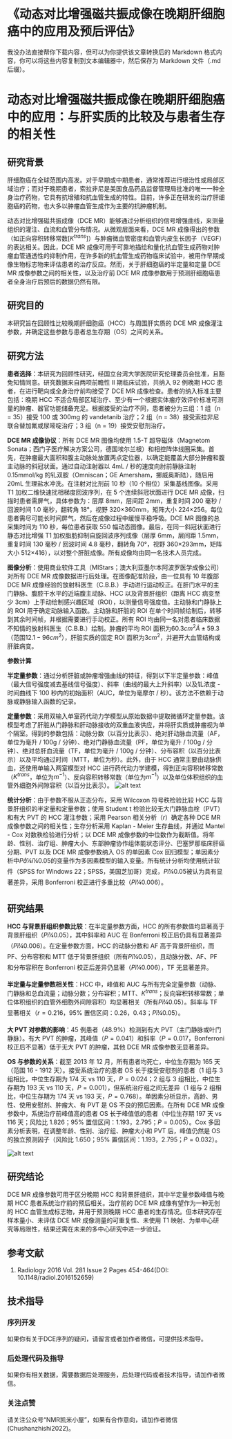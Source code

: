 # 《动态对比增强磁共振成像在晚期肝细胞癌中的应用及预后评估》

我没办法直接帮你下载内容，但可以为你提供该文章转换后的 Markdown 格式内容，你可以将这些内容复制到文本编辑器中，然后保存为 Markdown 文件（.md 后缀）。

# 动态对比增强磁共振成像在晚期肝细胞癌中的应用：与肝实质的比较及与患者生存的相关性

## 研究背景

肝细胞癌在全球范围内高发。对于早期或中期患者，通常推荐进行根治性或局部区域治疗；而对于晚期患者，索拉非尼是美国食品药品监督管理局批准的唯一一种全身治疗药物，它具有抗增殖和抗血管生成的特性。目前，许多正在研发的治疗肝细胞癌的药物，也大多以肿瘤血管生成作为主要的抗肿瘤机制。

动态对比增强磁共振成像（DCE MR）能够通过分析组织的信号增强曲线，来测量组织的灌注、血流和血管分布情况。从微观层面来看，DCE MR 成像得出的参数（如正向容积转移常数$[K^{trans}]$）与肿瘤微血管密度和血管内皮生长因子（VEGF）的表达相关。因此，DCE MR 成像可用于可靠地描绘和量化抗血管生成药物对肿瘤血管通透性的抑制作用，在许多新的抗血管生成药物临床试验中，被用作早期成像生物标志物来评估患者的治疗反应。然而，关于肝细胞癌的半定量和定量 DCE MR 成像参数之间的相关性，以及治疗前 DCE MR 成像参数用于预测肝细胞癌患者全身治疗后预后的数据仍然有限。

## 研究目的

本研究旨在回顾性比较晚期肝细胞癌（HCC）与周围肝实质的 DCE MR 成像灌注参数，并确定这些参数与患者总生存期（OS）之间的关系。

## 研究方法

**患者选择**：本研究为回顾性研究，经国立台湾大学医院研究伦理委员会批准，且豁免知情同意。研究数据来自两项前瞻性 II 期临床试验，共纳入 92 例晚期 HCC 患者，在进行靶向或全身治疗前均接受了 DCE MR 成像检查。患者的纳入标准主要包括：晚期 HCC 不适合局部区域治疗、至少有一个根据实体瘤疗效评价标准可测量的肿瘤、器官功能储备充足。根据接受的治疗不同，患者被分为三组：1 组（n = 35）接受 100 或 300mg 的 vandetanib 治疗；2 组（n = 38）接受索拉非尼联合替加氟或尿嘧啶治疗；3 组（n = 19）接受安慰剂治疗。

**DCE MR 成像协议**：所有 DCE MR 图像均使用 1.5-T 超导磁体（Magnetom Sonata；西门子医疗解决方案公司，德国埃尔兰根）和相控阵体线圈采集。首先，在肿瘤最大面积和腹主动脉处放置两点定位器，以确定能覆盖大部分肿瘤和腹主动脉的斜冠状面。通过自动注射器以 4mL / 秒的速度向肘前静脉注射 0.15mmol/kg 的钆双胺（Omniscan；GE Amersham，挪威奥斯陆），随后用 20mL 生理盐水冲洗。在注射对比剂前 10 秒（10 个相位）采集基线图像。采用 T1 加权二维快速扰相梯度回波序列，在 5 个连续斜冠状面进行 DCE MR 成像，扫描时患者需屏气，具体参数为：层厚 8mm，层间距 2mm，重复时间 200 毫秒 / 回波时间 1.0 毫秒，翻转角 18°，视野 320×360mm，矩阵大小 224×256。每位患者需尽可能长时间屏气，然后在成像过程中缓慢平稳呼吸。DCE MR 图像的总采集时间为 110 秒，每位患者获取 550 幅动态图像。最后，在同一斜冠状面进行静态对比增强 T1 加权脂肪抑制自旋回波序列成像（层厚 6mm，层间距 1.5mm，重复时间 130 毫秒 / 回波时间 4.8 毫秒，翻转角 70°，视野 360×293mm，矩阵大小 512×416），以对整个肝脏成像。所有成像均由同一名技术人员完成。

**图像分析**：使用商业软件工具（MIStars；澳大利亚墨尔本阿波罗医学成像公司）对所有 DCE MR 成像数据进行后处理。在图像配准阶段，由一位具有 10 年腹部 DCE MR 成像经验的放射科医生（C.B.B.）手动进行运动校正。在肝门水平的主门静脉、腹腔干水平的近端腹主动脉、HCC 以及背景肝组织（距离 HCC 病变至少 3cm）上手动绘制感兴趣区域（ROI），以测量信号强度值。主动脉和门静脉上的 ROI 用于确定动脉输入函数。主动脉和肝脏的 ROI 在单个时间帧绘制后，转移到其余时间帧，并根据需要进行手动校正。所有 ROI 均由同一名对患者临床数据不知情的放射科医生（C.B.B.）绘制。肿瘤的平均 ROI 面积为$60.3 cm^{2}Â±59.3$（范围$12.1 - 96 cm^{2}$），肝脏实质的固定 ROI 面积为$3 cm^{2}$，并避开大血管结构或肝脏病变。

**参数计算**

**半定量参数**：通过分析肝脏或肿瘤增强曲线的特征，得到以下半定量参数：峰值（最大信号强度减去基线信号强度）、斜率（曲线的最大上升斜率）以及钆浓度 - 时间曲线下 100 秒内的初始面积（AUC，单位为毫摩尔 / 秒）。该方法不依赖于动脉或静脉输入函数的记录。

**定量参数**：采用双输入单室药代动力学模型从原始数据中提取微循环定量参数。该模型考虑了肝脏从门静脉和肝动脉接收的双重血液供应，并将肝实质或肿瘤视为单个隔室。得到的参数包括：动脉分数（以百分比表示）、绝对肝动脉血流量（AF，单位为毫升 / 100g / 分钟）、绝对门静脉血流量（PF，单位为毫升 / 100g / 分钟）、绝对总肝血流量（TF，单位为毫升 / 100g / 分钟）、分布容积（以百分比表示）以及平均通过时间（MTT，单位为秒）。此外，由于 HCC 通常主要由动脉供血，还使用单输入两室模型对 HCC 进行药代动力学建模，得到正向容积转移常数（$K^{trans}$，单位为$m^{-1}$）、反向容积转移常数（单位为$m^{-1}$）以及单位体积组织的血管外细胞外间隙容积（以百分比表示）。
![alt text](image.png)

**统计分析**：由于参数不服从正态分布，采用 Wilcoxon 符号秩检验比较 HCC 与背景肝组织的半定量和定量参数；使用 Student t 检验比较无大门静脉血栓（PVT）和有大 PVT 的 HCC 灌注参数；采用 Pearson 相关分析（$r$）确定各种 DCE MR 成像参数之间的相关性；生存分析采用 Kaplan - Meier 生存曲线，并通过 Mantel - Cox 对数秩检验进行分析；以 DCE MR 成像参数的中位数作为截断值。将年龄、性别、治疗组、肿瘤大小、东部肿瘤协作组体能状态评分、巴塞罗那临床肝癌分期、PVT 以及 DCE MR 成像参数纳入 OS 的单因素 Cox 回归模型；单因素分析中$På¼ï¼0.05$的变量作为多因素模型的输入变量。所有统计分析均使用统计软件（SPSS for Windows 22；SPSS，美国芝加哥）完成，$Pï¼0.05$被认为具有显著差异，采用 Bonferroni 校正进行多重比较（$Pï¼0.006$）。

## 研究结果

**HCC 与背景肝组织参数比较**：在半定量参数方面，HCC 的所有参数值均显著高于背景肝组织（$Pï¼0.05$），其中斜率和 AUC 在 Bonferroni 校正后仍具有显著差异（$Pï¼0.006$）。在定量参数方面，HCC 的动脉分数和 AF 高于背景肝组织，而 PF、分布容积和 MTT 低于背景肝组织（所有$Pï¼0.05$），且动脉分数、AF、PF 和分布容积在 Bonferroni 校正后差异仍显著（$Pï¼0.006$），TF 无显著差异。

**半定量与定量参数相关性**：HCC 中，峰值和 AUC 与所有完全定量参数（动脉、门静脉和总血流量；动脉分数；分布容积；MTT、$K^{trans}$；反向容积转移常数；单位体积组织的血管外细胞外间隙容积）均显著相关（所有$Pï¼0.05$）。斜率与 TF 显著相关（$r = 0.216$，95% 置信区间：0.26，0.43；$Pï¼0.05$）。

**大 PVT 对参数的影响**：45 例患者（48.9%）检测到有大 PVT（主门静脉或叶门静脉）。有大 PVT 的肿瘤，其峰值（$P = 0.041$）和斜率（$P = 0.017$，Bonferroni 校正后不显著）低于无大 PVT 的肿瘤，其他 DCE MR 成像参数无显著差异。

**OS 与参数的关系**：截至 2013 年 12 月，所有患者均死亡，中位生存期为 165 天（范围 16 - 1912 天）。接受系统治疗的患者 OS 长于接受安慰剂的患者（1 组与 3 组相比，中位生存期为 174 天 vs 110 天，$P = 0.024$；2 组与 3 组相比，中位生存期为 193 天 vs 110 天，$P = 0.001$），但系统治疗组之间无差异（1 组与 2 组相比，中位生存期为 174 天 vs 193 天，$P = 0.768$）。单因素分析显示，高龄、男性、使用安慰剂、肿瘤大、有 PVT 是 OS 不良的预后因素。在所有 DCE MR 成像参数中，系统治疗前峰值高的患者 OS 长于峰值低的患者（中位生存期 197 天 vs 116 天；风险比 1.826；95% 置信区间：1.193，2.795；$P = 0.005$）。Cox 多因素分析表明，在调整年龄、性别、治疗组、肿瘤大小和 PVT 后，峰值仍然是 OS 的独立预测因子（风险比 1.650；95% 置信区间：1.193，2.795；$P = 0.032$）。

![alt text](image-1.png)

## 研究结论

DCE MR 成像参数可用于区分晚期 HCC 和背景肝组织，其中半定量参数峰值与晚期 HCC 患者系统治疗前的预后相关。治疗前的 DCE MR 成像有望作为一种无创的 HCC 血管生成标志物，并用于预测晚期 HCC 患者的生存情况。但本研究存在样本量小、未评估 DCE MR 成像测量的可重复性、未使用 T1 映射、为单中心研究等局限性，结果还需在未来的多中心研究中进一步验证。


## 参考文献

1. Radiology 2016 Vol. 281 Issue 2 Pages 454-464(DOI: 10.1148/radiol.2016152659)


## 技术指导

### 序列开发

如果你有关于DCE序列的疑问，请留言或者加作者微信，可提供技术指导。

### 后处理代码及指导

如果你有相关数据，需要数据后处理服务，后处理代码或者技术指导，请加作者微信。

### 关注点赞

请关注公众号“NMR凯米小屋”，如果有合作意向，请加作者微信(Chushanzhishi2022)。